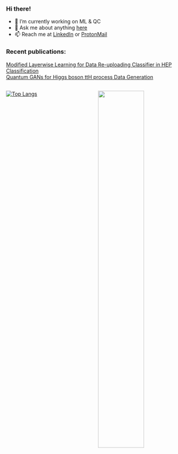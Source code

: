 ### Hi there!


- 🔭 I’m currently working on ML & QC
- 💬 Ask me about anything [here](https://github.com/T0gan/T0gan/issues)
- 📫 Reach me at [LinkedIn](https://www.linkedin.com/in/togan-tlimakhov-514a231b5/) or [ProtonMail](mailto:toghn010@protonmail.ch)

### Recent publications:
[Modified Layerwise Learning for Data Re-uploading Classifier in HEP Classification](https://ieeexplore.ieee.org/document/9605291)                     
[Quantum GANs for Higgs boson ttH process Data Generation](https://zenodo.org/record/5577410#.YaonH9BBxPY)

##

<p>
  <img width="50%" align="right" src="https://github-readme-stats.vercel.app/api?username=T0gan&show_icons=true&hide_border=true" />
</p>

[![Top Langs](https://github-readme-stats.vercel.app/api/top-langs/?username=T0gan)](https://github.com/anuraghazra/github-readme-stats)
